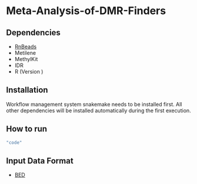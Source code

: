 # Meta-Analysis-of-DMR-Finders

## Dependencies

* [RnBeads](https://rnbeads.org/installation.html) 
* Metilene
* MethylKit
* IDR
* R (Version )

## Installation
Workflow management system snakemake needs to be installed first. All other dependencies will be installed automatically during the first execution.

## How to run
```R 
"code"
```

## Input Data Format

* [BED](https://genome.ucsc.edu/FAQ/FAQformat.html#format1)
